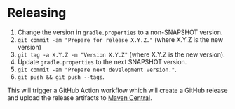 Releasing
=========

1. Change the version in `gradle.properties` to a non-SNAPSHOT version.
2. `git commit -am "Prepare for release X.Y.Z."` (where X.Y.Z is the new version)
3. `git tag -a X.Y.Z -m "Version X.Y.Z"` (where X.Y.Z is the new version).
4. Update `gradle.properties` to the next SNAPSHOT version.
5. `git commit -am "Prepare next development version."`.
6. `git push && git push --tags`.

This will trigger a GitHub Action workflow which will create a GitHub release and upload the
release artifacts to [Maven Central][maven-central].

[maven-central]: https://repo.maven.apache.org/maven2/org/openMF/fineract-client-cmp/
```